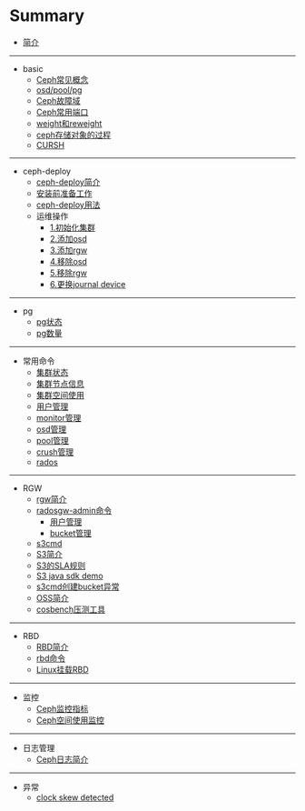 # Summary

* [简介](README.md)

-----
* basic
    * [Ceph常见概念](chapters/basic/ceph-basic-concept.md)
    * [osd/pool/pg](chapters/basic/ceph-basic-osd-pool-pg.md)
    * [Ceph故障域](chapters/basic/ceph-failure-domains.md)
    * [Ceph常用端口](chapters/basic/ceph-basic-port.md)
    * [weight和reweight](chapters/basic/ceph-basic-weight.md)
    * [ceph存储对象的过程](chapters/basic/ceph-concept-store-process.md)
    * [CURSH](chapters/basic/ceph-concept-crush.md)

-----
* ceph-deploy
    * [ceph-deploy简介](chapters/ceph-deploy/ceph-deploy-introduction.md)
    * [安装前准备工作](chapters/ceph-deploy/ceph-install-prepare.md)
    * [ceph-deploy用法](chapters/ceph-deploy/ceph-deploy-usage.md)
    * 运维操作
        * [1.初始化集群](chapters/ceph-deploy/ceph-deploy-new.md)
        * [2.添加osd](chapters/ceph-deploy/ceph-deploy-add-osd.md)
        * [3.添加rgw](chapters/ceph-deploy/ceph-deploy-add-rgw.md)
        * [4.移除osd](chapters/ceph-deploy/ceph-ops-remove-osd.md)
        * [5.移除rgw](chapters/ceph-deploy/ceph-ops-remove-rgw.md)
        * [6.更换journal device](chapters/ceph-deploy/ceph-ops-replace-journal-device.md)

-----
* pg
    * [pg状态](chapters/pg/ceph-pg-status.md)
    * [pg数量](chapters/pg/ceph-pg-num.md)

-----
* 常用命令
    * [集群状态](chapters/command/ceph-command-status.md)
    * [集群节点信息](chapters/command/ceph-command-node.md)
    * [集群空间使用](chapters/command/ceph-command-df.md)
    * [用户管理](chapters/command/ceph-command-user.md)
    * [monitor管理](chapters/command/ceph-command-monitor.md)
    * [osd管理](chapters/command/ceph-command-osd.md)
    * [pool管理](chapters/command/ceph-command-osd-pool.md)
    * [crush管理](chapters/command/ceph-command-osd-crush.md)
    * [rados](chapters/command/ceph-command-rados.md)

-----
* RGW
    * [rgw简介](chapters/rgw/ceph-rgw-introduction.md)
    * [radosgw-admin命令](chapters/rgw/ceph-rgw-radosgw-admin.md)
        * [用户管理](chapters/rgw/ceph-rgw-radosgw-admin-user.md)
        * [bucket管理](chapters/rgw/ceph-rgw-radosgw-admin-bucket.md)
    * [s3cmd](chapters/rgw/ceph-rgw-s3cmd.md)
    * [S3简介](chapters/rgw/s3-introduction.md)
    * [S3的SLA规则](chapters/rgw/s3-sla.md)
    * [S3 java sdk demo](chapters/rgw/s3-java-sdk-demo.md)
    * [s3cmd创建bucket异常](chapters/rgw/ceph-rgw-s3cmd-mb-exception.md)
    * [OSS简介](chapters/rgw/oss-introduction.md)
    * [cosbench压测工具](chapters/rgw/ceph-rgw-cosbench.md)

-----
* RBD
    * [RBD简介](chapters/rbd/ceph-rbd-introduction.md)
    * [rbd命令](chapters/rbd/ceph-rbd-command.md)
    * [Linux挂载RBD](chapters/rbd/ceph-rbd-mount.md)

-----
* 监控
    * [Ceph监控指标](chapters/monitor/ceph-monitor-metrics.md)
    * [Ceph空间使用监控](chapters/monitor/ceph-monitor-usage.md)

-----
* 日志管理
    * [Ceph日志简介](chapters/log/ceph-log-introduction.md)

-----
* 异常
    * [clock skew detected](chapters/exception/ceph-exception-clock.md)

